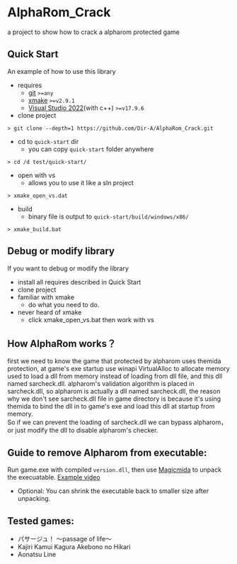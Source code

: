 # AlphaRom_Crack
a project to show how to crack a alpharom protected game

## Quick Start
An example of how to use this library

- requires
  - [git](https://git-scm.com/) `>=any`
  - [xmake](https://xmake.io/)  `>=v2.9.1`
  - [Visual Studio 2022](https://visualstudio.microsoft.com/downloads/)(with c++)  `>=v17.9.6`
- clone project
```shell
> git clone --depth=1 https://github.com/Dir-A/AlphaRom_Crack.git
```
- cd to `quick-start` dir
  - you can copy `quick-start` folder anywhere
```shell
> cd /d test/quick-start/
```
- open with vs
  - allows you to use it like a sln project
```shell
> xmake_open_vs.dat
```
- build
  - binary file is output to `quick-start/build/windows/x86/`
```shell
> xmake_build.bat
```

## Debug or modify library
If you want to debug or modify the library
- install all requires described in Quick Start
- clone project
- familiar with xmake
  - do what you need to do.
- never heard of xmake
  - click xmake_open_vs.bat then work with vs
## How AlphaRom works？
first we need to know the game that protected by alpharom uses themida protection, at game's exe startup use winapi VirtualAlloc to allocate memory used to load a dll from memory instead of loading from dll file, and this dll named sarcheck.dll. alpharom's validation algorithm is placed in sarcheck.dll, so alpharom is actually a dll named sarcheck.dll, the reason why we don't see sarcheck.dll file in game directory is because it's using themida to bind the dll in to game's exe and load this dll at startup from memory.  
So if we can prevent the loading of sarcheck.dll we can bypass alpharom，or just modify the dll to disable alpharom's checker.
 
## Guide to remove Alpharom from executable:
Run game.exe with compiled `version.dll`, then use [Magicmida](https://github.com/Hendi48/Magicmida) to unpack the execuatable.
[Example video](https://mega.nz/file/euwWFLpZ#N_3AtnjEzjuPy3hhaLHr-Xg7B0FvHBoNWsatX1lz7_k)
+ Optional: You can shrink the executable back to smaller size after unpacking.

## Tested games:
+ パサージュ！ ～passage of life～
+ Kajiri Kamui Kagura Akebono no Hikari
+ Aonatsu Line
